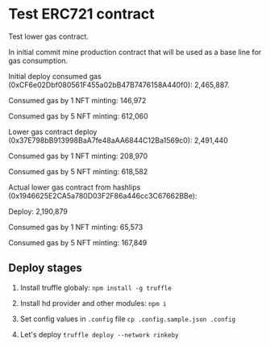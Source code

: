 # Test ERC721 contract

Test lower gas contract.

In initial commit mine production contract that will be used as a base line for gas consumption. 

Initial deploy consumed gas (0xCF6e02Dbf080561F455a02bB47B7476158A440f0): 2,465,887. 

Consumed gas by 1 NFT minting: 146,972

Consumed gas by 5 NFT minting: 612,060

Lower gas contract deploy (0x37E798bB913998BaA7fe48aAA6844C12Ba1569c0): 2,491,440

Consumed gas by 1 NFT minting: 208,970

Consumed gas by 5 NFT minting: 618,582

Actual lower gas contract from hashlips (0x1946625E2CA5a780D03F2F86a446cc3C67662BBe):

Deploy: 2,190,879

Consumed gas by 1 NFT minting: 65,573

Consumed gas by 5 NFT minting: 167,849

## Deploy stages

1. Install truffle globaly:
`npm install -g truffle`

2. Install hd provider and other modules:
`npm i`

3. Set config values in `.config` file
`cp .config.sample.json .config`

4. Let's deploy
`truffle deploy --network rinkeby`
